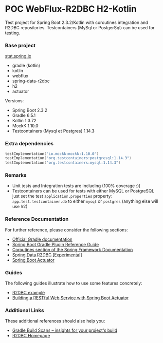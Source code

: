 # POC WebFlux-R2DBC H2-Kotlin

Test project for Spring Boot 2.3.2/Kotlin with coroutines integration and R2DBC repositories. Testcontainers (MySql or PostgerSql) can be used for testing. 

### Base project

[stat.spring.io](https://start.spring.io/#!type=gradle-project&language=kotlin&platformVersion=2.3.2.RELEASE&packaging=jar&jvmVersion=11&groupId=net.razvan.poc.spring-boot&artifactId=webflux-r2dbc-kotlin&name=webflux-r2dbc-kotlin&description=Demo%20project%20for%20Spring%20Boot&packageName=net.razvan.poc.spring-boot.webflux-r2dbc-kotlin&dependencies=webflux,data-r2dbc,h2,actuator)
 - gradle (kotlin)
 - kotlin
 - webflux
 - spring-data-r2dbc
 - h2
 - actuator
 
 Versions:
 - Spring Boot 2.3.2
 - Gradle 6.5.1
 - Kotlin 1.3.72
 - MockK 1.10.0
 - Testcontainers (Mysql et Postgres) 1.14.3
 
### Extra dependencies

````kotlin
testImplementation("io.mockk:mockk:1.10.0")
testImplementation("org.testcontainers:postgresql:1.14.3")
testImplementation("org.testcontainers:mysql:1.14.3")
````

### Remarks
- Unit tests and Integration tests are including (100% coverage :))
- Testcontainers can be used for tests with either MySQL or PostgreSQL just set the test `application.properties` property: 
`app.test.testcontainer.db` to either `mysql` or `postgres` (anything else will use h2)

### Reference Documentation
For further reference, please consider the following sections:

* [Official Gradle documentation](https://docs.gradle.org)
* [Spring Boot Gradle Plugin Reference Guide](https://docs.spring.io/spring-boot/docs/2.2.1.RELEASE/gradle-plugin/reference/html/)
* [Coroutines section of the Spring Framework Documentation](https://docs.spring.io/spring/docs/5.2.1.RELEASE/spring-framework-reference/languages.html#coroutines)
* [Spring Data R2DBC [Experimental]](https://docs.spring.io/spring-data/r2dbc/docs/1.0.x/reference/html/#reference)
* [Spring Boot Actuator](https://docs.spring.io/spring-boot/docs/2.2.1.RELEASE/reference/htmlsingle/#production-ready)

### Guides
The following guides illustrate how to use some features concretely:

* [R2DBC example](https://github.com/spring-projects-experimental/spring-boot-r2dbc/tree/master/spring-boot-example-h2)
* [Building a RESTful Web Service with Spring Boot Actuator](https://spring.io/guides/gs/actuator-service/)

### Additional Links
These additional references should also help you:

* [Gradle Build Scans – insights for your project's build](https://scans.gradle.com#gradle)
* [R2DBC Homepage](https://r2dbc.io)

